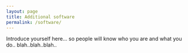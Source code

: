 ```yaml
---
layout: page
title: Additional software
permalink: /software/
---
```


Introduce yourself here... so people will know who you are and what you do.. blah..blah..blah..
